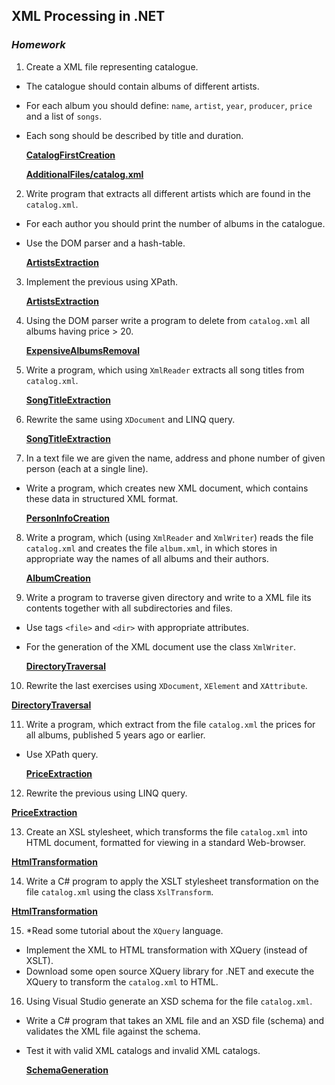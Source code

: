 ## XML Processing in .NET
### _Homework_

1.  Create a XML file representing catalogue.
  * The catalogue should contain albums of different artists.
  * For each album you should define: `name`, `artist`, `year`, `producer`, `price` and a list of `songs`.
  * Each song should be described by title and duration.

	**[CatalogFirstCreation](CatalogFirstCreation)**

	**[AdditionalFiles/catalog.xml](AdditionalFiles/catalog.xml)**
2.  Write program that extracts all different artists which are found in the `catalog.xml`.
  * For each author you should print the number of albums in the catalogue.
  * Use the DOM parser and a hash-table.

	**[ArtistsExtraction](ArtistsExtraction)**
3.  Implement the previous using XPath.

	**[ArtistsExtraction](ArtistsExtraction)**

4.  Using the DOM parser write a program to delete from `catalog.xml` all albums having price > 20.

	**[ExpensiveAlbumsRemoval](ExpensiveAlbumsRemoval)**


5.  Write a program, which using `XmlReader` extracts all song titles from `catalog.xml`.

	**[SongTitleExtraction](SongTitleExtraction)**


6.  Rewrite the same using `XDocument` and LINQ query.

	**[SongTitleExtraction](SongTitleExtraction)**


7.  In a text file we are given the name, address and phone number of given person (each at a single line).
  * Write a program, which creates new XML document, which contains these data in structured XML format.

	**[PersonInfoCreation](PersonInfoCreation)**

8.  Write a program, which (using `XmlReader` and `XmlWriter`) reads the file `catalog.xml` and creates the file `album.xml`, in which stores in appropriate way the names of all albums and their authors.

	**[AlbumCreation](AlbumCreation)**


9.  Write a program to traverse given directory and write to a XML file its contents together with all subdirectories and files.
  * Use tags `<file>` and `<dir>` with appropriate attributes.
  * For the generation of the XML document use the class `XmlWriter`.

	**[DirectoryTraversal](DirectoryTraversal)**


10.  Rewrite the last exercises using `XDocument`, `XElement` and `XAttribute`.

  **[DirectoryTraversal](DirectoryTraversal)**

11.  Write a program, which extract from the file `catalog.xml` the prices for all albums, published 5 years ago or earlier.
  * Use XPath query.

	**[PriceExtraction](PriceExtraction)**


12.  Rewrite the previous using LINQ query.

  **[PriceExtraction](PriceExtraction)**

13.  Create an XSL stylesheet, which transforms the file `catalog.xml` into HTML document, formatted for viewing in a standard Web-browser.

  **[HtmlTransformation](HtmlTransformation)**

14.  Write a C# program to apply the XSLT stylesheet transformation on the file `catalog.xml` using the class `XslTransform`.

  **[HtmlTransformation](HtmlTransformation)**


15.  *Read some tutorial about the `XQuery` language.
  * Implement the XML to HTML transformation with XQuery (instead of XSLT).
  * Download some open source XQuery library for .NET and execute the XQuery to transform the `catalog.xml` to HTML.
16.  Using Visual Studio generate an XSD schema for the file `catalog.xml`.
  * Write a C# program that takes an XML file and an XSD file (schema) and validates the XML file against the schema.
  * Test it with valid XML catalogs and invalid XML catalogs.

	**[SchemaGeneration](SchemaGeneration)**